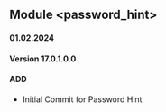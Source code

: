 ## Module <password_hint>
#### 01.02.2024
#### Version 17.0.1.0.0
#### ADD
- Initial Commit for Password Hint 
